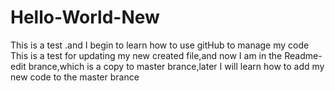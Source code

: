 # Hello-World-New
This is a test .and I begin to learn how to use gitHub to manage my code
This is a test for updating my new created file,and now I am in the Readme-edit brance,which is a copy to master brance,later I will learn how to add my new code to the master brance
